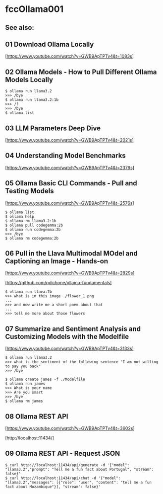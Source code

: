 # fccOllama001

## See also:


## 01 Download Ollama Locally

[https://www.youtube.com/watch?v=GWB9ApTPTv4&t=1083s]

## 02 Ollama Models - How to Pull Different Ollama Models Locally
```
$ ollama run llama3.2
>>> /bye
$ ollama run llama3.2:1b
>>> /?
>>> /bye
$ ollama list
```
## 03 LLM Parameters Deep Dive

[https://www.youtube.com/watch?v=GWB9ApTPTv4&t=2021s]

## 04 Understanding Model Benchmarks

[https://www.youtube.com/watch?v=GWB9ApTPTv4&t=2379s]

## 05 Ollama Basic CLI Commands - Pull and Testing Models

[https://www.youtube.com/watch?v=GWB9ApTPTv4&t=2576s]

```
$ ollama list
$ ollama help
$ ollama rm llama3.2:1b
$ ollama pull codegemma:2b
$ ollama run codegemma:2b
>>> /bye
$ ollama rm codegemma:2b
```
## 06 Pull in the Llava Multimodal MOdel and Captioning an Image - Hands-on

[https://www.youtube.com/watch?v=GWB9ApTPTv4&t=2829s]

[https://github.com/pdichone/ollama-fundamentals]

```
$ ollama run llava:7b
>>> what is in this image ./flower_1.png
...
>>> and now write me a short poem about that
...
>>> tell me more about those flowers
```

## 07 Summarize and Sentiment Analysis and Customizing Models with the Modelfile

[https://www.youtube.com/watch?v=GWB9ApTPTv4&t=3133s]

```
$ ollama run llama3.2
>>> what is the sentiment of the following sentence "I am not willing to pay you back"
>>> /bye

$ ollama create james -f ./Modelfile
$ ollama run james
>>> What is your name
>>> Are you smart
>>> /bye
$ ollama rm james
```

## 08 Ollama REST API

[https://www.youtube.com/watch?v=GWB9ApTPTv4&t=3602s]

[http://localhost:11434/]

## 09 Ollama REST API - Request JSON

```
$ curl http://localhost:11434/api/generate -d '{"model": "llama3.2","prompt": "Tell me a fun fact about Portugal", "stream": false}'
$ curl http://localhost:11434/api/chat -d '{"model": "llama3.2","messages": [{"role": "user", "content": "tell me a fun fact about Mozambique"}], "stream": false}'
```

